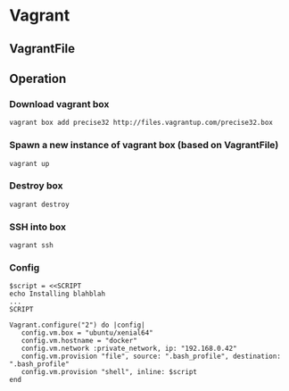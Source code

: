 # Vagrant

## VagrantFile


## Operation

### Download vagrant box

```
vagrant box add precise32 http://files.vagrantup.com/precise32.box
```

### Spawn a new instance of vagrant box (based on VagrantFile)

```
vagrant up
```

### Destroy box

```
vagrant destroy
```

### SSH into box

```
vagrant ssh
```



### Config

```
$script = <<SCRIPT
echo Installing blahblah
...
SCRIPT

Vagrant.configure("2") do |config|
   config.vm.box = "ubuntu/xenial64"
   config.vm.hostname = "docker"
   config.vm.network :private_network, ip: "192.168.0.42"
   config.vm.provision "file", source: ".bash_profile", destination: ".bash_profile"
   config.vm.provision "shell", inline: $script
end
```

